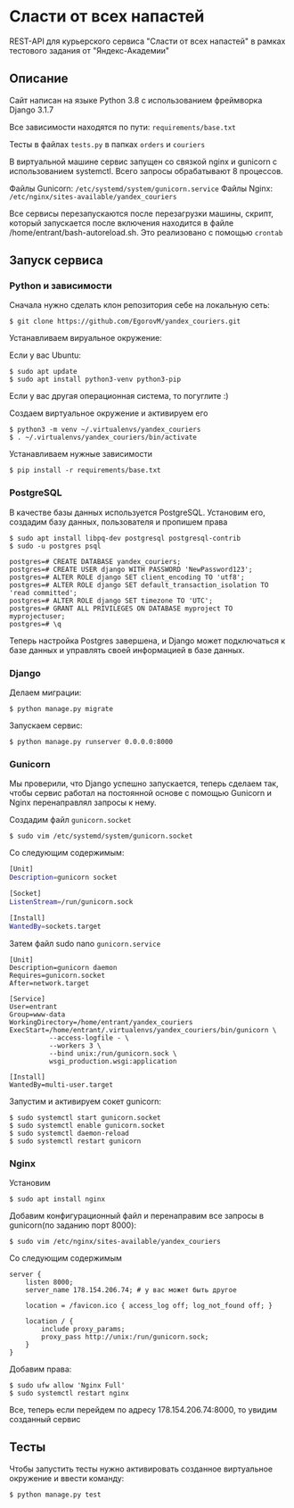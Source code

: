 # Сласти от всех напастей

REST-API для курьерского сервиса "Сласти от всех напастей" в рамках тестового задания от "Яндекс-Академии"

## Описание

Сайт написан на языке Python 3.8 с использованием фреймворка Django 3.1.7

Все зависимости находятся по пути:
`requirements/base.txt`

Тесты в файлах `tests.py` в папках `orders` и `couriers`

В виртуальной машине сервис запущен со связкой nginx и gunicorn с использованием systemctl. Всего запросы обрабатывают 8 процессов.

Файлы Gunicorn: `/etc/systemd/system/gunicorn.service`
Файлы Nginx: `/etc/nginx/sites-available/yandex_couriers`

Все сервисы перезапускаются после перезагрузки машины, скрипт, который запускается после включения находится в файле /home/entrant/bash-autoreload.sh. Это реализовано с помощью `crontab`


## Запуск сервиса

### Python и зависимости

Сначала нужно сделать клон репозитория себе на локальную сеть:

```
$ git clone https://github.com/EgorovM/yandex_couriers.git
```

Устанавливаем вируальное окружение:

Если у вас Ubuntu:
```
$ sudo apt update
$ sudo apt install python3-venv python3-pip
```

Если у вас другая операционная система, то погуглите :)

Создаем виртуальное окружение и активируем его

```
$ python3 -m venv ~/.virtualenvs/yandex_couriers
$ . ~/.virtualenvs/yandex_couriers/bin/activate
```

Устанавливаем нужные зависимости

```
$ pip install -r requirements/base.txt
```

### PostgreSQL

В качестве базы данных используется PostgreSQL. Установим его, создадим базу данных, пользователя и пропишем права

```
$ sudo apt install libpq-dev postgresql postgresql-contrib
$ sudo -u postgres psql
```

``` 
postgres=# CREATE DATABASE yandex_couriers;
postgres=# CREATE USER django WITH PASSWORD 'NewPassword123';
postgres=# ALTER ROLE django SET client_encoding TO 'utf8';
postgres=# ALTER ROLE django SET default_transaction_isolation TO 'read committed';
postgres=# ALTER ROLE django SET timezone TO 'UTC';
postgres=# GRANT ALL PRIVILEGES ON DATABASE myproject TO myprojectuser;
postgres=# \q
```

Теперь настройка Postgres завершена, и Django может подключаться к базе данных и управлять своей информацией в базе данных.

### Django

Делаем миграции:

```
$ python manage.py migrate
```

Запускаем сервис:

```
$ python manage.py runserver 0.0.0.0:8000
```

### Gunicorn

Мы проверили, что Django успешно запускается, теперь сделаем так, чтобы сервис работал на постоянной основе с помощью Gunicorn и Nginx перенаправлял запросы к нему.


Создадим файл `gunicorn.socket`

```
$ sudo vim /etc/systemd/system/gunicorn.socket
```

Со следующим содержимым:

```bash
[Unit]
Description=gunicorn socket

[Socket]
ListenStream=/run/gunicorn.sock

[Install]
WantedBy=sockets.target
```

Затем файл sudo nano `gunicorn.service`

```
[Unit]
Description=gunicorn daemon
Requires=gunicorn.socket
After=network.target

[Service]
User=entrant
Group=www-data
WorkingDirectory=/home/entrant/yandex_couriers
ExecStart=/home/entrant/.virtualenvs/yandex_couriers/bin/gunicorn \
          --access-logfile - \
          --workers 3 \
          --bind unix:/run/gunicorn.sock \
          wsgi_production.wsgi:application

[Install]
WantedBy=multi-user.target
```

Запустим и активируем сокет gunicorn:

```
$ sudo systemctl start gunicorn.socket
$ sudo systemctl enable gunicorn.socket
$ sudo systemctl daemon-reload
$ sudo systemctl restart gunicorn
```

### Nginx

Установим 

```
$ sudo apt install nginx
```

Добавим конфигурационный файл и перенаправим все запросы в gunicorn(по заданию порт 8000):

```
$ sudo vim /etc/nginx/sites-available/yandex_couriers
```

Со следующим содержимым

```
server {
    listen 8000;
    server_name 178.154.206.74; # у вас может быть другое

    location = /favicon.ico { access_log off; log_not_found off; }

    location / {
        include proxy_params;
        proxy_pass http://unix:/run/gunicorn.sock;
    }
}
```

Добавим права:

```
$ sudo ufw allow 'Nginx Full'
$ sudo systemctl restart nginx
```

Все, теперь если перейдем по адресу 178.154.206.74:8000, то увидим созданный сервис

## Тесты

Чтобы запустить тесты нужно активировать созданное виртуальное окружение и ввести команду:

```
$ python manage.py test
```